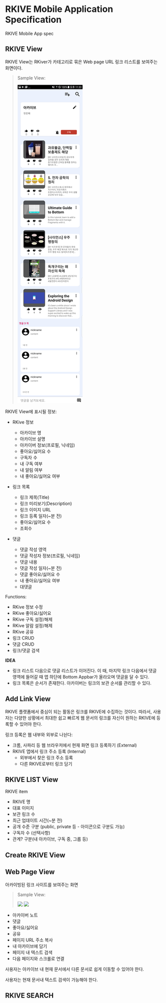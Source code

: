# RKIVE Mobile Application Specification

RKIVE Mobile App spec



## RKIVE View

RKIVE View는 RKiver가 카테고리로 묶은 Web page URL 링크 리스트를 보여주는 화면이다. 



>Sample View:
>
>![](./res/images/rkive_view_demo.png)
>
>



RKIVE View에 표시될 정보:

* RKive 정보
  * 아카이브 명
  * 아카이브 설명
  * 아카이버 정보(프로필, 닉네임)
  * 좋아요/싫어요 수
  * 구독자 수
  * 내 구독 여부
  * 내 알림 여부
  * 내 좋아요/싫어요 여부

* 링크 목록
  * 링크 제목(Title)
  * 링크 미리보기(Description)
  * 링크 이미지 URL
  * 링크 등록 일자(~분 전)
  * 좋아요/싫어요 수
  * 조회수
* 댓글
  * 댓글 작성 영역
  * 댓글 작성자 정보(프로필, 닉네임)
  * 댓글 내용
  * 댓글 작성 일자(~분 전)
  * 댓글 좋아요/싫어요 수
  * 내 좋아요/싫어요 여부
  * 대댓글



Functions:

* RKive 정보 수정
* RKive 좋아요/싫어요
* RKive 구독 설정/해제
* RKive 알람 설정/해제
* RKive 공유
* 링크 CRUD 
* 댓글 CRUD
* 링크/댓글 검색



**IDEA**

* 링크 리스트 다음으로 댓글 리스트가 이어진다. 이 때, 마지막 링크 다음에서 댓글 영역에 들어갈 때 앱 하단에 Bottom Appbar가 올라오며 댓글을 달 수 있다.
* 링크 목록은 순서가 존재한다. 아카이버는 링크의 보관 순서를 관리할 수 있다.





## Add Link View

RKIVE 플랫폼에서 중심이 되는 활동은 링크를 RKIVE에 수집하는 것이다. 따라서, 사용자는 다양한 상황에서 최대한 쉽고  빠르게 웹 문서의 링크를 자신이 원하는 RKIVE에 등록할 수 있어야 한다.



링크 등록은 웹 내부와 외부로 나뉜다:

* 크롬, 사파리 등 웹 브라우저에서 현재 화면 링크 등록하기 (External)
* RKIVE 앱에서 링크 주소 등록 (Internal)
  * 외부에서 찾은 링크 주소 등록
  * 다른 RKIVE로부터 링크 담기







## RKIVE LIST View



RKIVE item

* RKIVE 명
* 대표 이미지
* 보관 링크 수
* 최근 업데이트 시간(~분 전)
* 공개 수준 구분 (public, private 등 - 아이콘으로 구분도 가능)
* 구독자 수 (선택사항)
* 관계? 구분(내 아카이브, 구독 중, 그룹 등)



## Create RKIVE View 





## Web Page View

아카이빙된 링크 사이트를 보여주는 화면



> Sample View:
>
> ![](C:/Users/jun/Desktop/docs/rkive/res/images/link_view_demo1.png) ![](C:/Users/jun/Desktop/docs/rkive/res/images/link_view_demo2.png)





* 아카이버 노트
* 댓글
* 좋아요/싫어요
* 공유
* 페이지 URL 주소 복사
* 내 아카이브에 담기
* 페이지 내 텍스트 검색
* 다음 페이지와 스크롤로 연결



사용자는 아카이브 내 현재 문서에서 다른 문서로 쉽게 이동할 수 있어야 한다. 

사용자는 현재 문서내 텍스트 검색이 가능해야 한다.



## RKIVE SEARCH